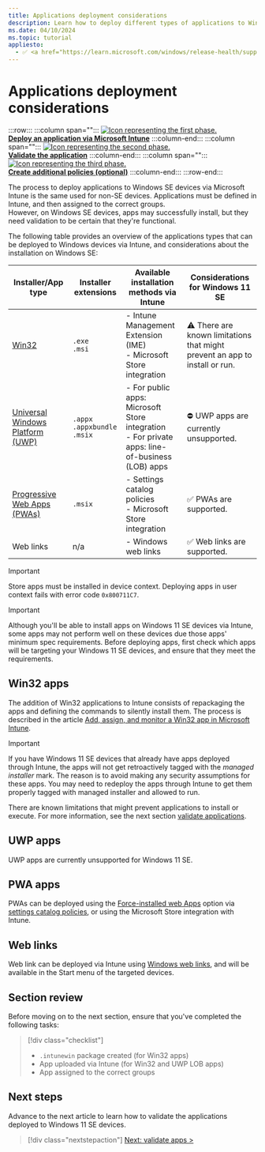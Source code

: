 ```yaml
---
title: Applications deployment considerations
description: Learn how to deploy different types of applications to Windows 11 SE and some considerations before deploying them.
ms.date: 04/10/2024
ms.topic: tutorial
appliesto:
  - ✅ <a href="https://learn.microsoft.com/windows/release-health/supported-versions-windows-client" target="_blank">Windows 11 SE, version 22H2 and later</a>
---
```


# Applications deployment considerations

:::row:::
   :::column span="":::
    <a href="deploy-apps.md"><img src="images/phase-1-on.svg" alt="Icon representing the first phase."/></a><br>
    [**Deploy an application via Microsoft Intune**](deploy-apps.md)
   :::column-end:::
   :::column span="":::
    <a href="validate-apps.md"><img src="images/phase-2-off.svg" alt="Icon representing the second phase."/></a><br>
    [**Validate the application**](validate-apps.md)
   :::column-end:::
   :::column span="":::
    <a href="create-policies.md"><img src="images/phase-3-off.svg" alt="Icon representing the third phase."/></a><br>
    [**Create additional policies (optional)**](create-policies.md)
   :::column-end:::
:::row-end:::

The process to deploy applications to Windows SE devices via Microsoft Intune is the same used for non-SE devices. Applications must be defined in Intune, and then assigned to the correct groups.\
However, on Windows SE devices, apps may successfully install, but they need validation to be certain that they're functional.

The following table provides an overview of the applications types that can be deployed to Windows devices via Intune, and considerations about the installation on Windows SE:

|**Installer/App type**|**Installer extensions**|**Available installation methods via Intune**|**Considerations for Windows 11 SE**|
|-|-|-|-|
|[Win32][WIN-1]|`.exe`<br>`.msi`|- Intune Management Extension (IME)<br> - Microsoft Store integration|⚠️ There are known limitations that might prevent an app to install or run.|
|[Universal Windows Platform (UWP)][WIN-2]|`.appx`<br>`.appxbundle`<br>`.msix`<br>|- For public apps: Microsoft Store integration<br>- For private apps: line-of-business (LOB) apps|⛔ UWP apps are currently unsupported.<!--⚠️ LOB apps require a supplemental policy.-->|
|[Progressive Web Apps (PWAs)][EDGE-2] |`.msix`|- Settings catalog policies<br>- Microsoft Store integration|✅ PWAs are supported.|
|Web links| n/a |- Windows web links|✅ Web links are supported.|

<!--after Intune 2307 update the table above with ✅ UWP public apps are supported.<br><br>⛔ UWP private apps are currently unsupported.-->

> [!IMPORTANT]
> Store apps must be installed in device context. Deploying apps in user context fails with error code `0x800711C7`.

> [!IMPORTANT]
> Although you'll be able to install apps on Windows 11 SE devices via Intune, some apps may not perform well on these devices due those apps' minimum spec requirements.
> Before deploying apps, first check which apps will be targeting your Windows 11 SE devices, and ensure that they meet the requirements.

## Win32 apps

The addition of Win32 applications to Intune consists of repackaging the apps and defining the commands to silently install them. The process is described in the article [Add, assign, and monitor a Win32 app in Microsoft Intune][MEM-1].

> [!IMPORTANT]
> If you have Windows 11 SE devices that already have apps deployed through Intune, the apps will not get retroactively tagged with the *managed installer* mark. The reason is to avoid making any security assumptions for these apps. You may need to redeploy the apps through Intune to get them properly tagged with managed installer and allowed to run.

There are known limitations that might prevent applications to install or execute. For more information, see the next section [validate applications](validate-apps.md).

## UWP apps

UWP apps are currently unsupported for Windows 11 SE.

<!-- 2307
### Microsoft Store apps

Public UWP apps available in the Microsoft Store are supported for Windows 11 SE.

### Line of business apps

Private UWP apps are currently unsupported for Windows 11 SE.

<!--### Line of business apps

For private, line-of-business (LOB) UWP apps, [deploy as line-of-business apps][MEM-2]

> [!IMPORTANT]
> UWP apps require the creation and deployment of supplemental policies. For more information, see the next section [validate applications](validate-apps.md).

-->
## PWA apps

PWAs can be deployed using the [Force-installed web Apps][EDGE-1] option via [settings catalog policies][MEM-3], or using the Microsoft Store integration with Intune.

## Web links

Web link can be deployed via Intune using [Windows web links][MEM-4], and will be available in the Start menu of the targeted devices.

## Section review

Before moving on to the next section, ensure that you've completed the following tasks:

> [!div class="checklist"]
> - `.intunewin` package created (for Win32 apps)
> - App uploaded via Intune (for Win32 and UWP LOB apps)
> - App assigned to the correct groups

## Next steps

Advance to the next article to learn how to validate the applications deployed to Windows 11 SE devices.

> [!div class="nextstepaction"]
> [Next: validate apps >](validate-apps.md)

[EDGE-1]: /deployedge/microsoft-edge-policies#configure-list-of-force-installed-web-apps
[EDGE-2]: /microsoft-edge/progressive-web-apps-chromium
[MEM-1]: /mem/intune/apps/apps-win32-add
[MEM-2]: /mem/intune/apps/lob-apps-windows
[MEM-3]: /mem/intune/configuration/settings-catalog
[MEM-4]: /mem/intune/apps/web-app
[WIN-1]: /windows/win32
[WIN-2]: /windows/uwp/get-started/universal-application-platform-guide